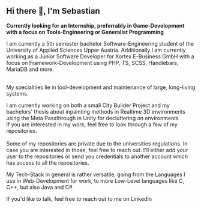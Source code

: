 ## Hi there 👋, I'm Sebastian

<b>Currently looking for an Internship, preferrably in Game-Development with a focus on Tools-Engineering or Generalist Programming</b>

I am currently a 5th semester bachelor Software-Engineering student of the University of Applied Sciences Upper Austria. Additionally I am currently working as a Junior Software Developer for Xortex E-Business GmbH with a focus on Framework-Development using PHP, TS, SCSS, Handlebars, MariaDB and more. <br><br>

My specialities lie in tool-development and maintenance of large, long-living systems.

I am currently working on both a small City Builder Project and my bachelors' thesis about inpainting methods in Realtime 3D environments using the Meta Passthrough in Unity for decluttering on environments<br> 
If you are interested in my work, feel free to look through a few of my repositories.<br><br> 
Some of my repositories are private due to the universities regulations. In case you are interested in those, feel free to reach out. I'll either add your user to the repositories or send you credentials to another account which has access to all the repositories.

My Tech-Stack in general is rather versatile, going from the Languages I use in Web-Development for work, to more Low-Level languages like C, C++, but also Java and C#

If you'd like to talk, feel free to reach out to me on LinkedIn
